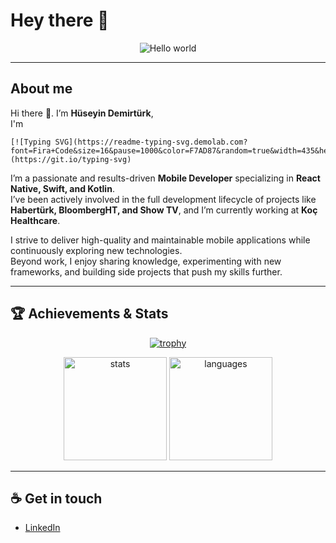 # Hey there 👋
<p align="center">
  <img src="https://raw.githubusercontent.com/sagar-viradiya/sagar-viradiya/master/resources/banner.png" alt="Hello world" />
</p>

---

## About me

Hi there 👋. I’m **Hüseyin Demirtürk**,  
I'm 
  
    [![Typing SVG](https://readme-typing-svg.demolab.com?font=Fira+Code&size=16&pause=1000&color=F7AD87&random=true&width=435&height=30&lines=Computer+Engineer;Programmer;Mobile+Application+Developer;Tech+Enthusiast;Software+Developer)](https://git.io/typing-svg)

I’m a passionate and results-driven **Mobile Developer** specializing in **React Native, Swift, and Kotlin**.  
I’ve been actively involved in the full development lifecycle of projects like **Habertürk, BloombergHT, and Show TV**, and I’m currently working at **Koç Healthcare**.

I strive to deliver high-quality and maintainable mobile applications while continuously exploring new technologies.  
Beyond work, I enjoy sharing knowledge, experimenting with new frameworks, and building side projects that push my skills further.

---

## 🏆 Achievements & Stats

<p align="center">
  <a href="https://github.com/ryo-ma/github-profile-trophy">
    <img src="https://github-profile-trophy.vercel.app/?username=HuseyinDemirturk&theme=onedark&row=1&column=6" alt="trophy" />
  </a>
</p>

<p align="center">
  <img src="https://github-readme-stats.vercel.app/api?username=HuseyinDemirturk&show_icons=true&theme=radical" alt="stats" height="165" />
  <img src="https://github-readme-stats.vercel.app/api/top-langs/?username=HuseyinDemirturk&layout=compact&theme=radical" alt="languages" height="165" />
</p>

---

## ☕ Get in touch

- [LinkedIn](https://www.linkedin.com/in/huseyindemirturk)
